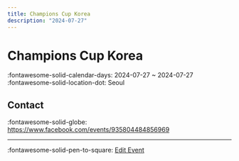```yaml
---
title: Champions Cup Korea
description: "2024-07-27"
---
```


# Champions Cup Korea 

:fontawesome-solid-calendar-days: 2024-07-27 ~ 2024-07-27  
:fontawesome-solid-location-dot: Seoul  

## Contact

:fontawesome-solid-globe: <https://www.facebook.com/events/935804484856969>  

---

:fontawesome-solid-pen-to-square: [Edit Event](https://github.com/swingdance/events/issues/new?assignees=&labels=update+event&projects=&template=03-update_entity.yml&title=Update%20Event%3A%202024%2Fko_KR%20%E2%80%A2%20Champions%20Cup%20Korea&region=ko_KR&year=2024&id=champions-cup-korea-2024&name=Champions%20Cup%20Korea&org_id=)
